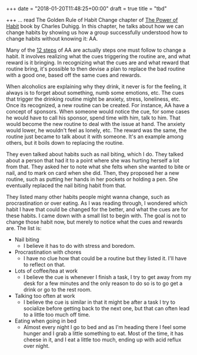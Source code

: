 +++
date = "2018-01-20T11:48:25+00:00"
draft = true
title = "tbd"

+++
... read The Golden Rule of Habit Change chapter of [The Power of Habit](https://www.amazon.com/Power-Habit-What-Life-Business/dp/081298160X) book by Charles Duhigg. In this chapter, he talks about how we can change habits by showing us how a group successfully understood how to change habits without knowing it: AA.

Many of the [12 steps]() of AA are actually steps one must follow to change a habit. It involves realizing what the cues triggering the routine are, and what reward is it bringing. In recognizing what the cues are and what reward that routine bring, it's possible to then devise a plan to replace the bad routine with a good one, based off the same cues and rewards.

When alcoholics are explaining why they drink, it never is for the feeling, it always is to forget about something, numb some emotions, etc. The cues that trigger the drinking routine might be anxiety, stress, loneliness, etc. Once its recognized, a new routine can be created. For instance, AA have a concept of sponsors. When someone would notice the cue, for some cases he would have to call his sponsor, spend time with him, talk to him. That would become the new routine to deal with the issue at hand. The anxiety would lower, he wouldn't feel as lonely, etc. The reward was the same, the routine just became to talk about it with someone. It's an example among others, but it boils down to replacing the routine.

They even talked about habits such as nail biting, which I do. They talked about a person that had it to a point where she was hurting herself a lot from that. They asked her to note what she felts when she wanted to bite or nail, and to mark on card when she did. Then, they proposed her a new routine, such as putting her hands in her pockets or holding a pen. She eventually replaced the nail biting habit from that.

They listed many other habits people might wanna change, such as procrastination or over eating. As I was reading through, I wondered which habit I have that could be changed for the better, and what the cues are for these habits. I came down with a small list to begin with. The goal is not to change those habit now, but merely to notice what the cues and rewards are. The list is:

* Nail biting
  * I believe it has to do with stress and boredom.
* Procrastination with chores
  * I have no clue how that could be a routine but they listed it. I'll have to reflect on that.
* Lots of coffee/tea at work 
  * I believe the cue is whenever I finish a task, I try to get away from my desk for a few minutes and the only reason to do so is to go get a drink or go to the rest room.
* Talking too often at work
  * I believe the cue is similar in that it might be after a task I try to socialize before getting back to the next one, but that can often lead to a little too much off time.
* Eating when going in bed
  * Almost every night I go to bed and as I'm heading there I feel some hunger and I grab a little something to eat. Most of the time, it has cheese in it, and I eat a little too much, ending up with acid reflux over night.